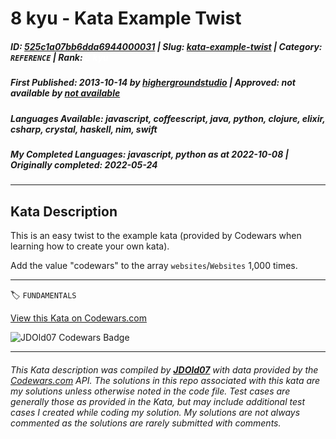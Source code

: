 # 8 kyu - Kata Example Twist

##### **ID**: [525c1a07bb6dda6944000031](https://www.codewars.com/kata/525c1a07bb6dda6944000031) | **Slug**: [kata-example-twist](https://www.codewars.com/kata/525c1a07bb6dda6944000031) | **Category**: `REFERENCE` | **Rank**: <span style="color:white">8 kyu</span>

##### **First Published**: 2013-10-14 ***by*** [highergroundstudio](https://www.codewars.com/users/highergroundstudio) | **Approved**: *not available* ***by*** [*not available*](*https://www.codewars.com*)

##### **Languages Available**: javascript, coffeescript, java, python, clojure, elixir, csharp, crystal, haskell, nim, swift

##### **My Completed Languages**: javascript, python ***as at*** 2022-10-08 | **Originally completed**: 2022-05-24

---

## Kata Description


This is an easy twist to the example kata (provided by Codewars when learning how to create your own kata). 



Add the value "codewars" to the array `websites`/`Websites` 1,000 times.



---


🏷 `FUNDAMENTALS`


[View this Kata on Codewars.com](https://www.codewars.com/kata/525c1a07bb6dda6944000031)

![](https://www.codewars.com/users/jdold07/badges/large "JDOld07 Codewars Badge")

---

###### *This Kata description was compiled by [**JDOld07**](https://tpstech.dev) with data provided by the [Codewars.com](https://www.codewars.com) API.  The solutions in this repo associated with this kata are my solutions unless otherwise noted in the code file.  Test cases are generally those as provided in the Kata, but may include additional test cases I created while coding my solution.  My solutions are not always commented as the solutions are rarely submitted with comments.*
